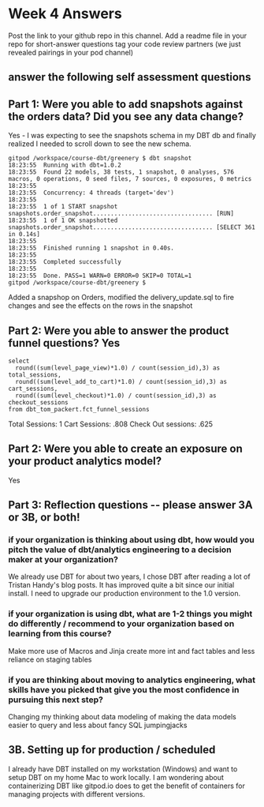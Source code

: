# Week 4 Answers
Post the link to your github repo in this channel. Add a readme file in your repo for short-answer questions
tag your code review partners (we just revealed pairings in your pod channel)

## answer the following self assessment questions
## Part 1: Were you able to add snapshots against the orders data? Did you see any data change? 

Yes - I was expecting to see the snapshots schema in my DBT db and finally realized I needed to scroll down to see the new schema.
```
gitpod /workspace/course-dbt/greenery $ dbt snapshot
18:23:55  Running with dbt=1.0.2
18:23:55  Found 22 models, 38 tests, 1 snapshot, 0 analyses, 576 macros, 0 operations, 0 seed files, 7 sources, 0 exposures, 0 metrics
18:23:55  
18:23:55  Concurrency: 4 threads (target='dev')
18:23:55  
18:23:55  1 of 1 START snapshot snapshots.order_snapshot.................................. [RUN]
18:23:55  1 of 1 OK snapshotted snapshots.order_snapshot.................................. [SELECT 361 in 0.14s]
18:23:55  
18:23:55  Finished running 1 snapshot in 0.40s.
18:23:55  
18:23:55  Completed successfully
18:23:55  
18:23:55  Done. PASS=1 WARN=0 ERROR=0 SKIP=0 TOTAL=1
gitpod /workspace/course-dbt/greenery $ 
```
Added a snapshop on Orders, modified the delivery_update.sql to fire changes and see the effects on the rows in the snapshot

## Part 2: Were you able to answer the product funnel questions? Yes
```
select 
  round((sum(level_page_view)*1.0) / count(session_id),3) as total_sessions,
  round((sum(level_add_to_cart)*1.0) / count(session_id),3) as cart_sessions,
  round((sum(level_checkout)*1.0) / count(session_id),3) as checkout_sessions
from dbt_tom_packert.fct_funnel_sessions
```
Total Sessions: 1
Cart Sessions: .808
Check Out sessions: .625

## Part 2: Were you able to create an exposure on your product analytics model? 
Yes

## Part 3: Reflection questions -- please answer 3A or 3B, or both!

### if your organization is thinking about using dbt, how would you pitch the value of dbt/analytics engineering to a decision maker at your organization?

We already use DBT for about two years, I chose DBT after reading a lot of Tristan Handy's blog posts. It has improved quite a bit since our initial install.  I need to upgrade our production environment to the 1.0 version.

### if your organization is using dbt, what are 1-2 things you might do differently / recommend to your organization based on learning from this course?

Make more use of Macros and Jinja
create more int and fact tables and less reliance on staging tables

### if you are thinking about moving to analytics engineering, what skills have you picked that give you the most confidence in pursuing this next step?

Changing my thinking about data modeling of making the data models easier to query and less about fancy SQL jumpingjacks

## 3B. Setting up for production / scheduled 

I already have DBT installed on my workstation (Windows) and want to setup DBT on my home Mac to work locally.  I am wondering about containerizing DBT like gitpod.io does to get the benefit of containers for managing projects with different versions.
